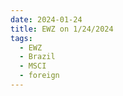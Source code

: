 ```yaml
---
date: 2024-01-24
title: EWZ on 1/24/2024
tags: 
  - EWZ
  - Brazil
  - MSCI
  - foreign
---
```

<div class="post">
<snapshot-grid 
    :reports="['2024/01/23/CTA/EWZ', '2024/01/24/CTA/EWZ', '2024/01/24/MTP/EWZ']"
    chart="2024/01/24/Chart/EWZ"
/>
<p>

</p>
<p>

</p>
</div>